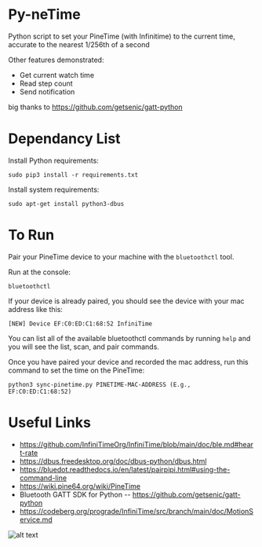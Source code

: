 

# Py-neTime
Python script to set your PineTime (with Infinitime) to the current time, accurate to the nearest 1/256th of a second

Other features demonstrated:

  - Get current watch time
  - Read step count
  - Send notification

big thanks to https://github.com/getsenic/gatt-python

# Dependancy List

Install Python requirements:

```console
sudo pip3 install -r requirements.txt
```

Install system requirements:

```console
sudo apt-get install python3-dbus
```


# To Run

Pair your PineTime device to your machine with the `bluetoothctl` tool.

Run at the console:

```console
bluetoothctl
```

If your device is already paired, you should see the device with your mac address like this:

```console
[NEW] Device EF:C0:ED:C1:68:52 InfiniTime
```

You can list all of the available bluetoothctl commands by running `help` and you will see the list, scan, and pair commands.

Once you have paired your device and recorded the mac address, run this command to set the time on the PineTime:

```console
python3 sync-pinetime.py PINETIME-MAC-ADDRESS (E.g., EF:C0:ED:C1:68:52)
```

# Useful Links

  - https://github.com/InfiniTimeOrg/InfiniTime/blob/main/doc/ble.md#heart-rate
  - https://dbus.freedesktop.org/doc/dbus-python/dbus.html
  - https://bluedot.readthedocs.io/en/latest/pairpipi.html#using-the-command-line
  - https://wiki.pine64.org/wiki/PineTime
  - Bluetooth GATT SDK for Python -- https://github.com/getsenic/gatt-python
  - https://codeberg.org/prograde/InfiniTime/src/branch/main/doc/MotionService.md


![alt text](https://ironrobin.net/clover/droppy/$/PZvVn)

